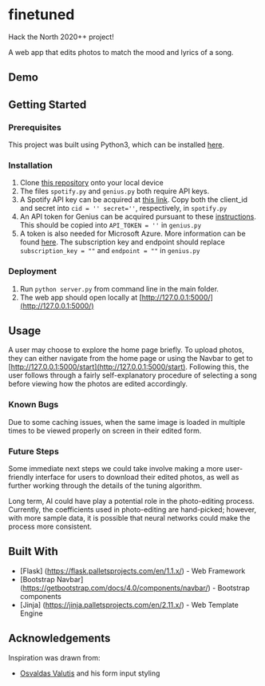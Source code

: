 # finetuned
Hack the North 2020++ project!

A web app that edits photos to match the mood and lyrics of a song.

## Demo

## Getting Started
### Prerequisites
This project was built using Python3, which can be installed [here](https://www.python.org/downloads/). 

### Installation
1. Clone [this repository](https://github.com/ryli123/finetuned) onto your local device
2. The files `spotify.py` and `genius.py` both require API keys. 
3. A Spotify API key can be acquired at [this link](https://developer.spotify.com/documentation/web-api/quick-start/). Copy both the client_id and secret into `cid = ''
secret=''`, respectively, in `spotify.py`
4. An API token for Genius can be acquired pursuant to these [instructions](https://docs.genius.com/#/getting-started-h1). This should be copied into `API_TOKEN = ''` in `genius.py`
5. A token is also needed for Microsoft Azure. More information can be found [here](https://azure.microsoft.com/en-us/services/cognitive-services/text-analytics/). The subscription key and endpoint should replace `subscription_key = ""` and `endpoint = ""` in `genius.py`

### Deployment 
1. Run `python server.py` from command line in the main folder.
2. The web app should open locally at [http://127.0.0.1:5000/](http://127.0.0.1:5000/)

## Usage
A user may choose to explore the home page briefly. To upload photos, they can either navigate from the home page or using the Navbar to get to [http://127.0.0.1:5000/start](http://127.0.0.1:5000/start). Following this, the user follows through a fairly self-explanatory procedure of selecting a song before viewing how the photos are edited accordingly.

### Known Bugs
Due to some caching issues, when the same image is loaded in multiple times to be viewed properly on screen in their edited form.

### Future Steps
Some immediate next steps we could take involve making a more user-friendly interface for users to download their edited photos, as well as further working through the details of the tuning algorithm.

Long term, AI could have play a potential role in the photo-editing process. Currently, the coefficients used in photo-editing are hand-picked; however, with more sample data, it is possible that neural networks could make the process more consistent.


## Built With
-  [Flask] (https://flask.palletsprojects.com/en/1.1.x/) - Web Framework
-  [Bootstrap Navbar] (https://getbootstrap.com/docs/4.0/components/navbar/) - Bootstrap components
-  [Jinja] (https://jinja.palletsprojects.com/en/2.11.x/) - Web Template Engine

## Acknowledgements
Inspiration was drawn from:
-  [Osvaldas Valutis](https://tympanus.net/codrops/2015/09/15/styling-customizing-file-inputs-smart-way/) and his form input styling
